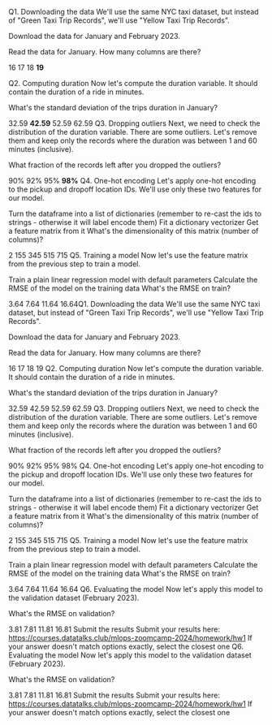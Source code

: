 Q1. Downloading the data
We'll use the same NYC taxi dataset, but instead of "Green Taxi Trip Records", we'll use "Yellow Taxi Trip Records".

Download the data for January and February 2023.

Read the data for January. How many columns are there?

16
17
18
**19**


Q2. Computing duration
Now let's compute the duration variable. It should contain the duration of a ride in minutes.

What's the standard deviation of the trips duration in January?

32.59
**42.59**
52.59
62.59
Q3. Dropping outliers
Next, we need to check the distribution of the duration variable. There are some outliers. Let's remove them and keep only the records where the duration was between 1 and 60 minutes (inclusive).

What fraction of the records left after you dropped the outliers?

90%
92%
95%
**98%**
Q4. One-hot encoding
Let's apply one-hot encoding to the pickup and dropoff location IDs. We'll use only these two features for our model.

Turn the dataframe into a list of dictionaries (remember to re-cast the ids to strings - otherwise it will label encode them)
Fit a dictionary vectorizer
Get a feature matrix from it
What's the dimensionality of this matrix (number of columns)?

2
155
345
515
715
Q5. Training a model
Now let's use the feature matrix from the previous step to train a model.

Train a plain linear regression model with default parameters
Calculate the RMSE of the model on the training data
What's the RMSE on train?

3.64
7.64
11.64
16.64Q1. Downloading the data
We'll use the same NYC taxi dataset, but instead of "Green Taxi Trip Records", we'll use "Yellow Taxi Trip Records".

Download the data for January and February 2023.

Read the data for January. How many columns are there?

16
17
18
19
Q2. Computing duration
Now let's compute the duration variable. It should contain the duration of a ride in minutes.

What's the standard deviation of the trips duration in January?

32.59
42.59
52.59
62.59
Q3. Dropping outliers
Next, we need to check the distribution of the duration variable. There are some outliers. Let's remove them and keep only the records where the duration was between 1 and 60 minutes (inclusive).

What fraction of the records left after you dropped the outliers?

90%
92%
95%
98%
Q4. One-hot encoding
Let's apply one-hot encoding to the pickup and dropoff location IDs. We'll use only these two features for our model.

Turn the dataframe into a list of dictionaries (remember to re-cast the ids to strings - otherwise it will label encode them)
Fit a dictionary vectorizer
Get a feature matrix from it
What's the dimensionality of this matrix (number of columns)?

2
155
345
515
715
Q5. Training a model
Now let's use the feature matrix from the previous step to train a model.

Train a plain linear regression model with default parameters
Calculate the RMSE of the model on the training data
What's the RMSE on train?

3.64
7.64
11.64
16.64
Q6. Evaluating the model
Now let's apply this model to the validation dataset (February 2023).

What's the RMSE on validation?

3.81
7.81
11.81
16.81
Submit the results
Submit your results here: https://courses.datatalks.club/mlops-zoomcamp-2024/homework/hw1
If your answer doesn't match options exactly, select the closest one
Q6. Evaluating the model
Now let's apply this model to the validation dataset (February 2023).

What's the RMSE on validation?

3.81
7.81
11.81
16.81
Submit the results
Submit your results here: https://courses.datatalks.club/mlops-zoomcamp-2024/homework/hw1
If your answer doesn't match options exactly, select the closest one